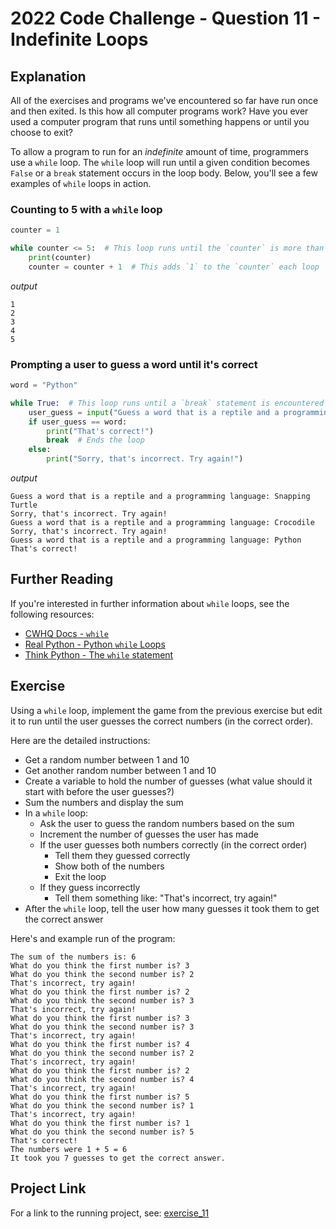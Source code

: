 # 2022 Code Challenge - Question 11 - Indefinite Loops 

## Explanation

All of the exercises and programs we've encountered so far have run once
and then exited. Is this how all computer programs work? Have you ever
used a computer program that runs until something happens or until you
choose to exit?

To allow a program to run for an *indefinite* amount of time, programmers
use a `while` loop. The `while` loop will run until a given condition
becomes `False` or a `break` statement occurs in the loop body. Below, you'll
see a few examples of `while` loops in action.

### Counting to 5 with a `while` loop

```python
counter = 1 

while counter <= 5:  # This loop runs until the `counter` is more than 5
    print(counter)
    counter = counter + 1  # This adds `1` to the `counter` each loop
```

*output*

```text
1
2
3
4
5
```

### Prompting a user to guess a word until it's correct

```python
word = "Python"

while True:  # This loop runs until a `break` statement is encountered 
    user_guess = input("Guess a word that is a reptile and a programming language: ") 
    if user_guess == word:
        print("That's correct!")
        break  # Ends the loop
    else:
        print("Sorry, that's incorrect. Try again!")

```

*output*

```text
Guess a word that is a reptile and a programming language: Snapping Turtle
Sorry, that's incorrect. Try again!
Guess a word that is a reptile and a programming language: Crocodile 
Sorry, that's incorrect. Try again!
Guess a word that is a reptile and a programming language: Python 
That's correct!
```

## Further Reading

If you're interested in further information about `while` loops, see the following resources:
-   [CWHQ Docs - `while`](https://docs.codewizardshq.com/python/python-language/#while)
-   [Real Python - Python `while` Loops](https://realpython.com/python-while-loop/)
-   [Think Python - The `while` statement](https://greenteapress.com/thinkpython2/html/thinkpython2008.html#sec84)

## Exercise

Using a `while` loop, implement the game from the previous exercise but edit it
to run until the user guesses the correct numbers (in the correct order).

Here are the detailed instructions:

- Get a random number between 1 and 10
- Get another random number between 1 and 10
- Create a variable to hold the number of guesses (what value should it start with before the user guesses?)
- Sum the numbers and display the sum
- In a `while` loop:
    - Ask the user to guess the random numbers based on the sum
    - Increment the number of guesses the user has made
    - If the user guesses both numbers correctly (in the correct order)
        - Tell them they guessed correctly 
        - Show both of the numbers 
        - Exit the loop
    - If they guess incorrectly
        - Tell them something like: "That's incorrect, try again!"
- After the `while` loop, tell the user how many guesses it took them to get the correct answer

Here's and example run of the program:

```text
The sum of the numbers is: 6
What do you think the first number is? 3
What do you think the second number is? 2
That's incorrect, try again!
What do you think the first number is? 2
What do you think the second number is? 3
That's incorrect, try again!
What do you think the first number is? 3
What do you think the second number is? 3
That's incorrect, try again!
What do you think the first number is? 4
What do you think the second number is? 2
That's incorrect, try again!
What do you think the first number is? 2
What do you think the second number is? 4
That's incorrect, try again!
What do you think the first number is? 5
What do you think the second number is? 1
That's incorrect, try again!
What do you think the first number is? 1
What do you think the second number is? 5
That's correct!
The numbers were 1 + 5 = 6
It took you 7 guesses to get the correct answer.
```

## Project Link

For a link to the running project, see: [exercise_11](https://projects.pty.cwhq-apps.com/?filename=/code-challenge-2022/exercise_11/main.py)
    

